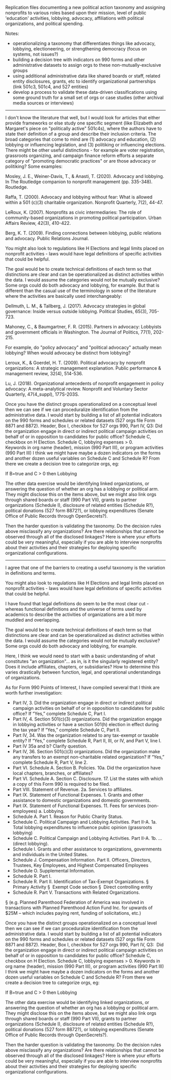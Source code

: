Replication files documenting a new political action taxonomy and assigning nonprofits to various roles based upon their mission, level of public 'education' activities, lobbying, advocacy, affiliations with political organizations, and political spending. 

Notes: 

* operationalizing a taxonomy that differentiates things like advocacy, lobbying, electioneering, or strengthening democracy (focus on systems, not issues?)
* building a decision tree with indicators on 990 forms and other administrative datasets to assign orgs to these non-mutually-exclusive groups
* using additional administrative data like shared boards or staff, related entity disclosures, grants, etc to identify organizational partnerships (link 501c3, 501c4, and 527 entities) 
* develop a process to validate these data-driven classifications using some ground truth for a small set of orgs or case studies (other archival media sources or interviews)

---

I don't know the literature that well, but I would look for articles that either provide frameworks or else study one specific segment (like Elizabeth and Margaret's piece on "politically active" 501c4s), where the authors have to state their definition of a group and describe their inclusion criteria. The broad categories that come to mind are (1) advocacy and education, (2) lobbying or influencing legislation, and (3) politiking or influencing elections. There might be other useful distinctions - for example are voter registration, grassroots organizing, and campaign finance reform efforts a separate category of "promoting democratic practices" or are those advocacy or politiking? Some examples: 

Mosley, J. E., Weiner-Davis, T., & Anasti, T. (2020). Advocacy and lobbying. In The Routledge companion to nonprofit management (pp. 335-348). Routledge.

Raffa, T. (2000). Advocacy and lobbying without fear: What is allowed within a 501 (c)(3) charitable organization. Nonprofit Quarterly, 7(2), 44-47.

LeRoux, K. (2007). Nonprofits as civic intermediaries: The role of community-based organizations in promoting political participation. Urban Affairs Review, 42(3), 410-422.

Berg, K. T. (2009). Finding connections between lobbying, public relations and advocacy. Public Relations Journal.

You might also look to regulations like H Elections and legal limits placed on nonprofit activities - laws would have legal definitions of specific activities that could be helpful. 

The goal would be to create technical definitions of each term so that distinctions are clear and can be operationalized as distinct activities within the data. I would assume the categories would not be mutually exclusive? Some orgs could do both advocacy and lobbying, for example. But that is different than the casual use of the terminology in some of the literature where the activities are basically used interchangeably: 

Dellmuth, L. M., & Tallberg, J. (2017). Advocacy strategies in global governance: Inside versus outside lobbying. Political Studies, 65(3), 705-723.

Mahoney, C., & Baumgartner, F. R. (2015). Partners in advocacy: Lobbyists and government officials in Washington. The Journal of Politics, 77(1), 202-215.

For example, do "policy advocacy" and "political advocacy" actually mean lobbying? When would advocacy be distinct from lobbying? 

Leroux, K., & Goerdel, H. T. (2009). Political advocacy by nonprofit organizations: A strategic management explanation. Public performance & management review, 32(4), 514-536.

Lu, J. (2018). Organizational antecedents of nonprofit engagement in policy advocacy: A meta-analytical review. Nonprofit and Voluntary Sector Quarterly, 47(4_suppl), 177S-203S.

Once you have the distinct groups operationalized on a conceptual level then we can see if we can proceduralize identification from the administrative data. I would start by building a list of all potential indicators on the 990 forms and schedules or related datasets (527 orgs file Form 8871 and 8872). 
Header, Box I, checkbox for 527 orgs 
990, Part IV, Q3:  Did the organization engage in direct or indirect political campaign activities on behalf of or in opposition to candidates for public office? 
Schedule C, checkbox on H Election. 
Schedule C, lobbying expenses > 0.  
Keywords in org name (header), mission (990 Part III), or program activities (990 Part III)
I think we might have maybe a dozen indicators on the forms and another dozen useful variables on Schedule C and Schedule R? From there we create a decision tree to categorize orgs, eg: 

If B=true and C > 0 then Lobbying 

The other data exercise would be identifying linked organizations, or answering the question of whether an org has a lobbying or political arm. They might disclose this on the items above, but we might also link orgs through shared boards or staff (990 Part VII), grants to partner organizations (Schedule I), disclosure of related entities (Schedule R?), political donations (527 form 8872?), or lobbying expenditures (Senate Office of Public Records through OpenSecrets?). 

Then the harder question is validating the taxonomy. Do the decision rules above misclassify any organizations? Are there relationships that cannot be observed through all of the disclosed linkages? Here is where your efforts could be very meaningful, especially if you are able to interview nonprofits about their activities and their strategies for deploying specific organizational configurations. 

---

I agree that one of the barriers to creating a useful taxonomy is the variation in definitions and terms.

You might also look to regulations like H Elections and legal limits placed on nonprofit activities - laws would have legal definitions of specific activities that could be helpful.

I have found that legal definitions do seem to be the most clear cut - whereas functional definitions and the universe of terms used by academics to describe the activities of organizations are a bit more muddled and overlapping.

The goal would be to create technical definitions of each term so that distinctions are clear and can be operationalized as distinct activities within the data. I would assume the categories would not be mutually exclusive? Some orgs could do both advocacy and lobbying, for example.

Here, I think we would need to start with a basic understanding of what constitutes "an organization"... as in, is it the singularly registered entity? Does it include affiliates, chapters, or subsidiaries? How to determine this varies drastically between function, legal, and operational understandings of organizations.

As for Form 990 Points of Interest, I have compiled several that I think are worth further investigation:

* Part IV, 3. Did the organization engage in direct or indirect political campaign activities on behalf of or in opposition to candidates for public office? If “Yes,” complete Schedule C, Part I.
*  Part IV, 4. Section 501(c)(3) organizations. Did the organization engage in lobbying activities or have a section 501(h) election in effect during the tax year? If “Yes,” complete Schedule C, Part II.
*  Part IV, 34. Was the organization related to any tax-exempt or taxable entity? If “Yes,” complete Schedule R, Part II, III, or IV, and Part V, line I.
* Part IV 35a and b? Clarify question.
* Part IV, 36. Section 501(c)(3) organizations. Did the organization make any transfers to an exempt non-charitable related organization? If “Yes,” complete Schedule R, Part V, line 2.
* Part VI. Schedule A. Section B. Policies. 10a. Did the organization have local chapters, branches, or affiliates?
* Part VI. Schedule A. Section C. Disclosure. 17. List the states with which a copy of this Form 990 is required to be filed.
* Part VIII. Statement of Revenue. 2a. Services to affiliates.
* Part IX. Statement of Functional Expenses. 1. Grants and other assistance to domestic organizations and domestic governments.
* Part IX. Statement of Functional Expenses. 11. Fees for services (non-employees) a. Lobbying.
* Schedule A. Part 1. Reason for Public Charity Status.
* Schedule C. Political Campaign and Lobbying Activities. Part II-A. 1a. Total lobbying expenditures to influence pubic opinion (grassroots lobbying)
* Schedule C. Political Campaign and Lobbying Activities. Part II-A. 1b. …(direct lobbying).
* Schedule I. Grants and other assistance to organizations, governments and individuals in the United States.
* Schedule J. Compensation Information. Part II. Officers, Directors, Trustees, Key Employees, and Highest Compensated Employees
* Schedule O. Supplemental Information.
* Schedule R. Part I.
* Schedule R. Part II. Identification of Tax-Exempt Organizations.&nbsp;§&nbsp; Primary Activity&nbsp;§&nbsp; Exempt Code section&nbsp;§&nbsp; Direct controlling entity
* Schedule R. Part V. Transactions with Related Organizations.

§ (e.g. Planned Parenthood Federation of America was involved in transactions with Planned Parenthood Action Fund Inc. for upwards of $25M – which includes paying rent, funding of solicitations, etc.)

Once you have the distinct groups operationalized on a conceptual level then we can see if we can proceduralize&nbsp;identification from the administrative data. I would start by building a list of all potential indicators on the 990 forms and schedules or related datasets (527 orgs file Form 8871 and 8872).
Header, Box I, checkbox for 527 orgs
990, Part IV, Q3:&nbsp;&nbsp;Did the organization engage in direct or indirect political campaign activities on behalf of or in opposition to candidates for public office?
Schedule C, checkbox on H Election.
Schedule C, lobbying expenses &gt; 0.
Keywords in org name (header), mission (990 Part III), or program activities (990 Part III)
I think we might have maybe a dozen indicators on the forms and another dozen useful variables on Schedule C and Schedule R? From there we create a decision tree to&nbsp;categorize orgs, eg:

If B=true and C &gt; 0 then Lobbying

The other data exercise would be identifying linked organizations, or answering the question of whether an org has a lobbying or political arm. They might disclose this on the items above, but we might also link orgs through shared boards or staff (990 Part VII), grants to partner organizations (Schedule I), disclosure of related entities (Schedule R?), political donations (527 form 8872?), or lobbying expenditures (Senate Office of Public Records through OpenSecrets?).

Then the harder question is validating the taxonomy. Do the decision rules above misclassify any organizations? Are there relationships that cannot be observed through all of the disclosed linkages? Here is where your efforts could be very meaningful, especially if you are able to interview nonprofits about their activities and their strategies for deploying specific organizational configurations.
